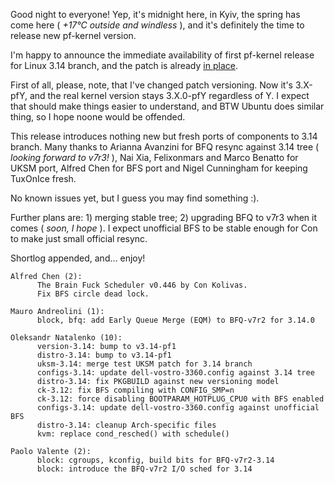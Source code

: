 Good night to everyone! Yep, it's midnight here, in Kyiv, the spring has come here ( _+17°C outside and windless_ ), and it's definitely the time to release new pf-kernel version.  
  
I'm happy to announce the immediate availability of first pf-kernel release for Linux 3.14 branch, and the patch is already [in place](https://pf.natalenko.name/sources/3.14/patch-3.14-pf1.xz).  
  
First of all, please, note, that I've changed patch versioning. Now it's 3.X-pfY, and the real kernel version stays 3.X.0-pfY regardless of Y. I expect that should make things easier to understand, and BTW Ubuntu does similar thing, so I hope noone would be offended.  
  
This release introduces nothing new but fresh ports of components to 3.14 branch. Many thanks to Arianna Avanzini for BFQ resync against 3.14 tree ( _looking forward to v7r3!_ ), Nai Xia, Felixonmars and Marco Benatto for UKSM port, Alfred Chen for BFS port and Nigel Cunningham for keeping TuxOnIce fresh.  
  
No known issues yet, but I guess you may find something :).  
  
Further plans are: 1) merging stable tree; 2) upgrading BFQ to v7r3 when it comes ( _soon, I hope_ ). I expect unofficial BFS to be stable enough for Con to make just small official resync.  
  
Shortlog appended, and… enjoy!  
  

    
    
    Alfred Chen (2):  
          The Brain Fuck Scheduler v0.446 by Con Kolivas.  
          Fix BFS circle dead lock.  
      
    Mauro Andreolini (1):  
          block, bfq: add Early Queue Merge (EQM) to BFQ-v7r2 for 3.14.0  
      
    Oleksandr Natalenko (10):  
          version-3.14: bump to v3.14-pf1  
          distro-3.14: bump to v3.14-pf1  
          uksm-3.14: merge test UKSM patch for 3.14 branch  
          configs-3.14: update dell-vostro-3360.config against 3.14 tree  
          distro-3.14: fix PKGBUILD against new versioning model  
          ck-3.12: fix BFS compiling with CONFIG_SMP=n  
          ck-3.12: force disabling BOOTPARAM_HOTPLUG_CPU0 with BFS enabled  
          configs-3.14: update dell-vostro-3360.config against unofficial BFS  
          distro-3.14: cleanup Arch-specific files  
          kvm: replace cond_resched() with schedule()  
      
    Paolo Valente (2):  
          block: cgroups, kconfig, build bits for BFQ-v7r2-3.14  
          block: introduce the BFQ-v7r2 I/O sched for 3.14
